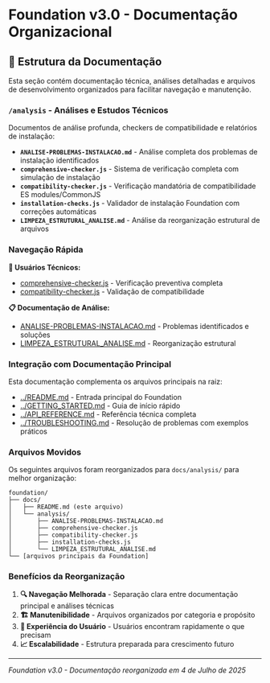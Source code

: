 # Foundation v3.0 - Documentação Organizacional

## 📁 Estrutura da Documentação

Esta seção contém documentação técnica, análises detalhadas e arquivos de desenvolvimento organizados para facilitar navegação e manutenção.

### `/analysis` - Análises e Estudos Técnicos

Documentos de análise profunda, checkers de compatibilidade e relatórios de instalação:

- **`ANALISE-PROBLEMAS-INSTALACAO.md`** - Análise completa dos problemas de instalação identificados
- **`comprehensive-checker.js`** - Sistema de verificação completa com simulação de instalação
- **`compatibility-checker.js`** - Verificação mandatória de compatibilidade ES modules/CommonJS
- **`installation-checks.js`** - Validador de instalação Foundation com correções automáticas
- **`LIMPEZA_ESTRUTURAL_ANALISE.md`** - Análise da reorganização estrutural de arquivos

### Navegação Rápida

**🔧 Usuários Técnicos:**
- [comprehensive-checker.js](./analysis/comprehensive-checker.js) - Verificação preventiva completa
- [compatibility-checker.js](./analysis/compatibility-checker.js) - Validação de compatibilidade

**📋 Documentação de Análise:**
- [ANALISE-PROBLEMAS-INSTALACAO.md](./analysis/ANALISE-PROBLEMAS-INSTALACAO.md) - Problemas identificados e soluções
- [LIMPEZA_ESTRUTURAL_ANALISE.md](./analysis/LIMPEZA_ESTRUTURAL_ANALISE.md) - Reorganização estrutural

### Integração com Documentação Principal

Esta documentação complementa os arquivos principais na raiz:

- [../README.md](../README.md) - Entrada principal do Foundation
- [../GETTING_STARTED.md](../GETTING_STARTED.md) - Guia de início rápido
- [../API_REFERENCE.md](../API_REFERENCE.md) - Referência técnica completa
- [../TROUBLESHOOTING.md](../TROUBLESHOOTING.md) - Resolução de problemas com exemplos práticos

### Arquivos Movidos

Os seguintes arquivos foram reorganizados para `docs/analysis/` para melhor organização:

```
foundation/
├── docs/
│   ├── README.md (este arquivo)
│   └── analysis/
│       ├── ANALISE-PROBLEMAS-INSTALACAO.md
│       ├── comprehensive-checker.js
│       ├── compatibility-checker.js
│       ├── installation-checks.js
│       └── LIMPEZA_ESTRUTURAL_ANALISE.md
└── [arquivos principais da Foundation]
```

### Benefícios da Reorganização

1. **🔍 Navegação Melhorada** - Separação clara entre documentação principal e análises técnicas
2. **🏗️ Manutenibilidade** - Arquivos organizados por categoria e propósito
3. **👥 Experiência do Usuário** - Usuários encontram rapidamente o que precisam
4. **📈 Escalabilidade** - Estrutura preparada para crescimento futuro

---

*Foundation v3.0 - Documentação reorganizada em 4 de Julho de 2025*